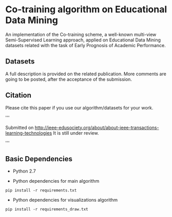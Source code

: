 # Co-training algorithm on Educational Data Mining 
An implementation of the Co-training scheme, a well-known multi-view Semi-Supervised Learning approach, applied on Educational Data Mining datasets related with the task of Early Prognosis of Academic Performance.


## Datasets

A full description is provided on the related publication.
More comments are going to be posted, after the acceptance of the submission.

## Citation

Please cite this paper if you use our algorithm/datasets for your work.

'''

Submitted on http://ieee-edusociety.org/about/about-ieee-transactions-learning-technologies
It is still under review.

'''

## Basic Dependencies

* Python 2.7

* Python dependencies for main algorithm
```
pip install -r requirements.txt

```
* Python dependencies for visualizations algorithm
```
pip install -r requirements_draw.txt

```

